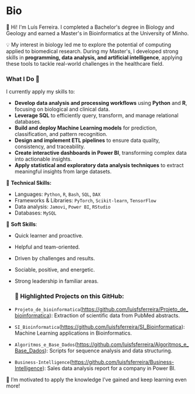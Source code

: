 # Bio

👋 Hi! I'm Luís Ferreira. I completed a Bachelor's degree in Biology and Geology and earned a Master's in Bioinformatics at the University of Minho.

💡 My interest in biology led me to explore the potential of computing applied to biomedical research. During my Master's, I developed strong skills in **programming, data analysis, and artificial intelligence**, applying these tools to tackle real-world challenges in the healthcare field.

### What I Do 🚀

I currently apply my skills to:

- **Develop data analysis and processing workflows** using **Python** and **R**, focusing on biological and clinical data.
- **Leverage SQL** to efficiently query, transform, and manage relational databases.
- **Build and deploy Machine Learning models** for prediction, classification, and pattern recognition.
- **Design and implement ETL pipelines** to ensure data quality, consistency, and traceability.
- **Create interactive dashboards in Power BI**, transforming complex data into actionable insights.
- **Apply statistical and exploratory data analysis techniques** to extract meaningful insights from large datasets.

🔧 **Technical Skills:**
- Languages: `Python`, `R`, `Bash`, `SQL`, `DAX`
- Frameworks & Libraries: `PyTorch`, `Scikit-learn`, `TensorFlow`
- Data analysis: `Jamovi`, `Power BI`, `RStudio` 
- Databases: `MySQL`

🧠 **Soft Skills**:

- Quick learner and proactive.
- Helpful and team-oriented.
- Driven by challenges and results.
- Sociable, positive, and energetic.
- Strong leadership in familiar areas.

  
  ### 📂 **Highlighted Projects on this GitHub:**
- `Projeto_de_bioinformatica`(https://github.com/luisfsferreira/Projeto_de_bioinformatica): Extraction of scientific data from PubMed abstracts.
- `SI_Bioinformatica`(https://github.com/luisfsferreira/SI_Bioinformatica): Machine Learning applications in Bioinformatics.
- `Algoritmos_e_Base_Dados`(https://github.com/luisfsferreira/Algoritmos_e_Base_Dados): Scripts for sequence analysis and data structuring.
- `Business-Intelligence`(https://github.com/luisfsferreira/Business-Intelligence): Sales data analysis report for a company in Power BI.

  

🌱 I’m motivated to apply the knowledge I’ve gained and keep learning even more!



